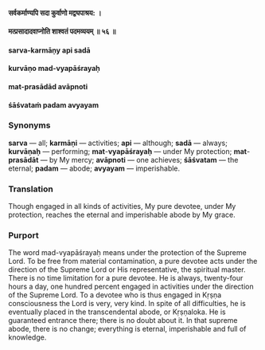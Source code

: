 #### सर्वकर्माण्यपि सदा कुर्वाणो मद्व्यपाश्रय: ।
#### मत्प्रसादादवाप्नोति शाश्वतं पदमव्ययम् ॥ ५६ ॥

#### sarva-karmāṇy api sadā
#### kurvāṇo mad-vyapāśrayaḥ
#### mat-prasādād avāpnoti
#### śāśvataṁ padam avyayam

### Synonyms

**sarva** — all; **karmāṇi** — activities; **api** — although; **sadā** — always; **kurvāṇaḥ** — performing; **mat**-**vyapāśrayaḥ** — under My protection; **mat**-**prasādāt** — by My mercy; **avāpnoti** — one achieves; **śāśvatam** — the eternal; **padam** — abode; **avyayam** — imperishable.

### Translation

Though engaged in all kinds of activities, My pure devotee, under My protection, reaches the eternal and imperishable abode by My grace.

### Purport

The word mad-vyapāśrayaḥ means under the protection of the Supreme Lord. To be free from material contamination, a pure devotee acts under the direction of the Supreme Lord or His representative, the spiritual master. There is no time limitation for a pure devotee. He is always, twenty-four hours a day, one hundred percent engaged in activities under the direction of the Supreme Lord. To a devotee who is thus engaged in Kṛṣṇa consciousness the Lord is very, very kind. In spite of all difficulties, he is eventually placed in the transcendental abode, or Kṛṣṇaloka. He is guaranteed entrance there; there is no doubt about it. In that supreme abode, there is no change; everything is eternal, imperishable and full of knowledge.